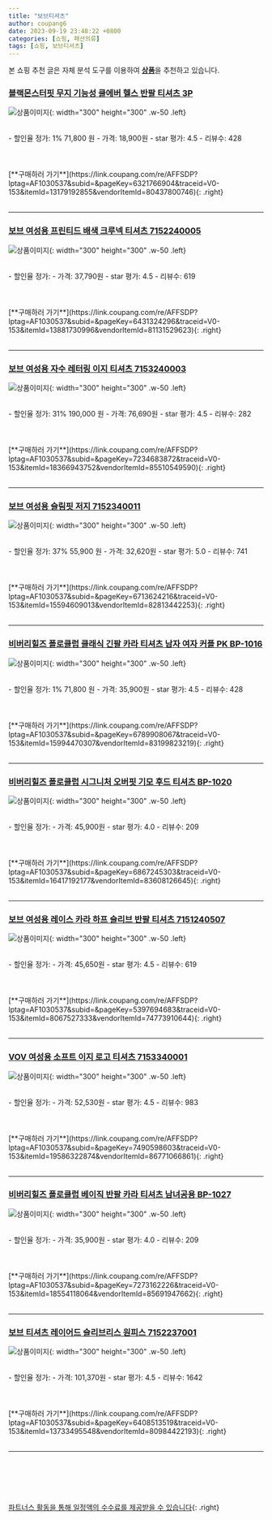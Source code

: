 ```yaml
---
title: "보브티셔츠"
author: coupang6
date: 2023-09-19 23:48:22 +0800
categories: [쇼핑, 패션의류]
tags: [쇼핑, 보브티셔츠]
---
```


본 쇼핑 추천 글은 자체 분석 도구를 이용하여 [**상품**](https://link.coupang.com/a/bao1ui)을 추천하고 있습니다.

### [블랙몬스터핏 무지 기능성 쿨에버 헬스 반팔 티셔츠 3P](https://link.coupang.com/re/AFFSDP?lptag=AF1030537&subid=&pageKey=6321766904&traceid=V0-153&itemId=13179192855&vendorItemId=80437800746)

![상품이미지](https://thumbnail10.coupangcdn.com/thumbnails/remote/230x230ex/image/vendor_inventory/6e98/a2a006b54f595255d15b877f7ea986dec978b02e3ceb4102633eea890a92.jpg){: width="300" height="300" .w-50 .left}


<br>
- 할인율 정가: 1%  71,800   원
- 가격: 18,900원
- star 평가: 4.5
- 리뷰수: 428
<br>
<br>
<br>
<br>
[**구매하러 가기**](https://link.coupang.com/re/AFFSDP?lptag=AF1030537&subid=&pageKey=6321766904&traceid=V0-153&itemId=13179192855&vendorItemId=80437800746){: .right}
<br>
<br>

---

### [보브 여성용 프린티드 배색 크루넥 티셔츠 7152240005](https://link.coupang.com/re/AFFSDP?lptag=AF1030537&subid=&pageKey=6431324296&traceid=V0-153&itemId=13881730996&vendorItemId=81131529623)

![상품이미지](https://thumbnail7.coupangcdn.com/thumbnails/remote/230x230ex/image/retail/images/2022/03/17/18/6/c980866d-60b6-4743-8512-77eec90492c0.jpg){: width="300" height="300" .w-50 .left}


<br>
- 할인율 정가: 
- 가격: 37,790원
- star 평가: 4.5
- 리뷰수: 619
<br>
<br>
<br>
<br>
[**구매하러 가기**](https://link.coupang.com/re/AFFSDP?lptag=AF1030537&subid=&pageKey=6431324296&traceid=V0-153&itemId=13881730996&vendorItemId=81131529623){: .right}
<br>
<br>

---

### [보브 여성용 자수 레터링 이지 티셔츠 7153240003](https://link.coupang.com/re/AFFSDP?lptag=AF1030537&subid=&pageKey=7234683872&traceid=V0-153&itemId=18366943752&vendorItemId=85510549590)

![상품이미지](https://thumbnail8.coupangcdn.com/thumbnails/remote/230x230ex/image/retail/images/2023/03/31/10/4/d58121a1-3ac3-4b7a-8b2c-28c60af47714.jpg){: width="300" height="300" .w-50 .left}


<br>
- 할인율 정가: 31%  190,000   원
- 가격: 76,690원
- star 평가: 4.5
- 리뷰수: 282
<br>
<br>
<br>
<br>
[**구매하러 가기**](https://link.coupang.com/re/AFFSDP?lptag=AF1030537&subid=&pageKey=7234683872&traceid=V0-153&itemId=18366943752&vendorItemId=85510549590){: .right}
<br>
<br>

---

### [보브 여성용 슬림핏 저지 7152340011](https://link.coupang.com/re/AFFSDP?lptag=AF1030537&subid=&pageKey=6713624216&traceid=V0-153&itemId=15594609013&vendorItemId=82813442253)

![상품이미지](https://thumbnail7.coupangcdn.com/thumbnails/remote/230x230ex/image/retail/images/2022/08/17/14/6/e0d87f47-bac9-4df5-a4e4-6e4b763df1fe.jpg){: width="300" height="300" .w-50 .left}


<br>
- 할인율 정가: 37%  55,900   원
- 가격: 32,620원
- star 평가: 5.0
- 리뷰수: 741
<br>
<br>
<br>
<br>
[**구매하러 가기**](https://link.coupang.com/re/AFFSDP?lptag=AF1030537&subid=&pageKey=6713624216&traceid=V0-153&itemId=15594609013&vendorItemId=82813442253){: .right}
<br>
<br>

---

### [비버리힐즈 폴로클럽 클래식 긴팔 카라 티셔츠 남자 여자 커플 PK BP-1016](https://link.coupang.com/re/AFFSDP?lptag=AF1030537&subid=&pageKey=6789908067&traceid=V0-153&itemId=15994470307&vendorItemId=83199823219)

![상품이미지](https://thumbnail8.coupangcdn.com/thumbnails/remote/230x230ex/image/vendor_inventory/4f53/aeded74b40fb3372b3d204ec9e7702e6ae7f9832dd81b794e2ce1c7677e9.jpg){: width="300" height="300" .w-50 .left}


<br>
- 할인율 정가: 1%  71,800   원
- 가격: 35,900원
- star 평가: 4.5
- 리뷰수: 428
<br>
<br>
<br>
<br>
[**구매하러 가기**](https://link.coupang.com/re/AFFSDP?lptag=AF1030537&subid=&pageKey=6789908067&traceid=V0-153&itemId=15994470307&vendorItemId=83199823219){: .right}
<br>
<br>

---

### [비버리힐즈 폴로클럽 시그니처 오버핏 기모 후드 티셔츠 BP-1020](https://link.coupang.com/re/AFFSDP?lptag=AF1030537&subid=&pageKey=6867245303&traceid=V0-153&itemId=16417192177&vendorItemId=83608126645)

![상품이미지](https://thumbnail6.coupangcdn.com/thumbnails/remote/230x230ex/image/vendor_inventory/f7be/679d35a9e21c07ba2365bcbd1942f6e64ab391d89b924023e925576ecfb2.jpg){: width="300" height="300" .w-50 .left}


<br>
- 할인율 정가: 
- 가격: 45,900원
- star 평가: 4.0
- 리뷰수: 209
<br>
<br>
<br>
<br>
[**구매하러 가기**](https://link.coupang.com/re/AFFSDP?lptag=AF1030537&subid=&pageKey=6867245303&traceid=V0-153&itemId=16417192177&vendorItemId=83608126645){: .right}
<br>
<br>

---

### [보브 여성용 레이스 카라 하프 슬리브 반팔 티셔츠 7151240507](https://link.coupang.com/re/AFFSDP?lptag=AF1030537&subid=&pageKey=5397694683&traceid=V0-153&itemId=8067527333&vendorItemId=74773910644)

![상품이미지](https://thumbnail6.coupangcdn.com/thumbnails/remote/230x230ex/image/rs_quotation_api/mppfjhfz/ea4d815e49934e07bf5a9506557453aa.jpg){: width="300" height="300" .w-50 .left}


<br>
- 할인율 정가: 
- 가격: 45,650원
- star 평가: 4.5
- 리뷰수: 619
<br>
<br>
<br>
<br>
[**구매하러 가기**](https://link.coupang.com/re/AFFSDP?lptag=AF1030537&subid=&pageKey=5397694683&traceid=V0-153&itemId=8067527333&vendorItemId=74773910644){: .right}
<br>
<br>

---

### [VOV 여성용 소프트 이지 로고 티셔츠 7153340001](https://link.coupang.com/re/AFFSDP?lptag=AF1030537&subid=&pageKey=7490598603&traceid=V0-153&itemId=19586322874&vendorItemId=86771066861)

![상품이미지](https://thumbnail10.coupangcdn.com/thumbnails/remote/230x230ex/image/retail/images/2023/08/02/18/5/9fc94214-bccc-43ad-b37a-d194ad650da4.jpg){: width="300" height="300" .w-50 .left}


<br>
- 할인율 정가: 
- 가격: 52,530원
- star 평가: 4.5
- 리뷰수: 983
<br>
<br>
<br>
<br>
[**구매하러 가기**](https://link.coupang.com/re/AFFSDP?lptag=AF1030537&subid=&pageKey=7490598603&traceid=V0-153&itemId=19586322874&vendorItemId=86771066861){: .right}
<br>
<br>

---

### [비버리힐즈 폴로클럽 베이직 반팔 카라 티셔츠 남녀공용 BP-1027](https://link.coupang.com/re/AFFSDP?lptag=AF1030537&subid=&pageKey=7273162226&traceid=V0-153&itemId=18554118064&vendorItemId=85691947662)

![상품이미지](https://thumbnail10.coupangcdn.com/thumbnails/remote/230x230ex/image/vendor_inventory/df9f/56bfe94bfb49d8ad057abf212dadaeeb1167db3aa81d9ad010902497023c.jpg){: width="300" height="300" .w-50 .left}


<br>
- 할인율 정가: 
- 가격: 35,900원
- star 평가: 4.0
- 리뷰수: 209
<br>
<br>
<br>
<br>
[**구매하러 가기**](https://link.coupang.com/re/AFFSDP?lptag=AF1030537&subid=&pageKey=7273162226&traceid=V0-153&itemId=18554118064&vendorItemId=85691947662){: .right}
<br>
<br>

---

### [보브 티셔츠 레이어드 슬리브리스 원피스 7152237001](https://link.coupang.com/re/AFFSDP?lptag=AF1030537&subid=&pageKey=6408513519&traceid=V0-153&itemId=13733495548&vendorItemId=80984422193)

![상품이미지](https://thumbnail6.coupangcdn.com/thumbnails/remote/230x230ex/image/retail/images/1664300865010683-f90c163f-4638-45ca-844d-5cea61605c08.jpg){: width="300" height="300" .w-50 .left}


<br>
- 할인율 정가: 
- 가격: 101,370원
- star 평가: 4.5
- 리뷰수: 1642
<br>
<br>
<br>
<br>
[**구매하러 가기**](https://link.coupang.com/re/AFFSDP?lptag=AF1030537&subid=&pageKey=6408513519&traceid=V0-153&itemId=13733495548&vendorItemId=80984422193){: .right}
<br>
<br>

---
<br><br><br><br><br> [파트너스 활동을 통해 일정액의 수수료를 제공받을 수 있습니다](https://link.coupang.com/a/bao1ui){: .right}